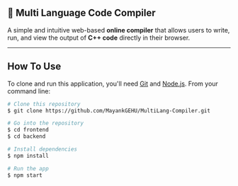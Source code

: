 ## 🧠 Multi Language Code Compiler

A simple and intuitive web-based **online compiler** that allows users to write, run, and view the output of **C++ code** directly in their browser.

---
## How To Use

To clone and run this application, you'll need [Git](https://git-scm.com) and [Node.js](https://nodejs.org/en/download/). From your command line:

```bash
# Clone this repository
$ git clone https://github.com/MayankGEHU/MultiLang-Compiler.git

# Go into the repository
$ cd frontend
$ cd backend

# Install dependencies
$ npm install

# Run the app
$ npm start
```
